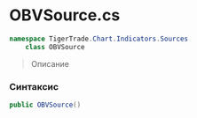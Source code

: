 
# OBVSource.cs
```csharp
namespace TigerTrade.Chart.Indicators.Sources  
    class OBVSource
```

> Описание

### Синтаксис
```csharp
public OBVSource()
```
